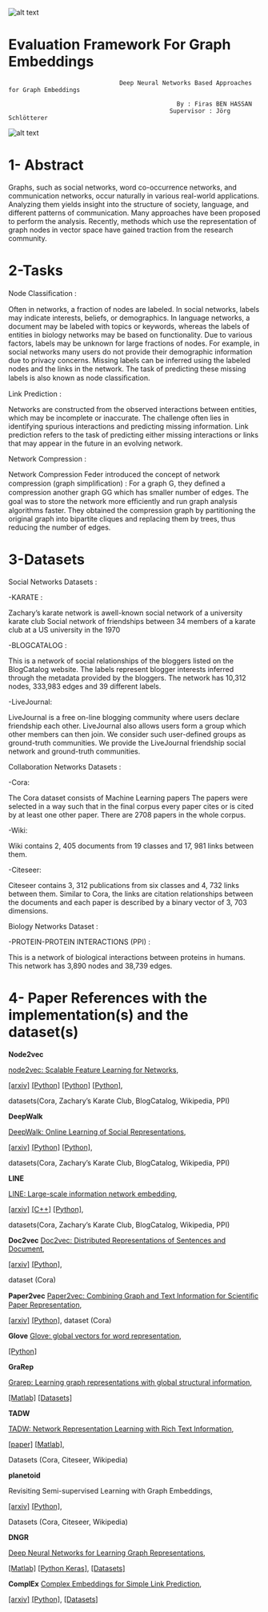 ![alt text](https://studip.uni-passau.de/studip/plugins_packages/intelec/PassauOpticsPlugin/assets/images/logo_unipassau.svg)


# Evaluation Framework For Graph Embeddings
                                                        
                                   Deep Neural Networks Based Approaches for Graph Embeddings

                                                   By : Firas BEN HASSAN 
                                                 Supervisor : Jörg Schlötterer         
                                                 
                                                 
![alt text](http://blog.convergeforimpact.com/wp-content/uploads/2014/11/nln-network-map.png)      

# 1- Abstract 

Graphs, such as social networks, word co-occurrence networks, and communication networks, occur naturally in various real-world applications. Analyzing them yields insight into the structure of society, language, and different patterns of communication. Many approaches have been proposed to perform the analysis.
Recently, methods which use the representation of graph nodes in vector space have gained traction from the research community.


# 2-Tasks 

Node Classiﬁcation :

 Often in networks, a fraction of nodes are labeled. In social networks, labels may indicate interests, beliefs, or demographics. In language networks, a document may be labeled with topics or keywords, whereas the labels of entities in biology networks may be based on functionality. Due to various factors, labels may be unknown for large fractions of nodes. For example, in social networks many users do not provide their demographic information due to privacy concerns. Missing labels can be inferred using the labeled nodes and the links in the network. The task of predicting these missing labels is also known as node classiﬁcation. 
 
Link Prediction :

Networks are constructed from the observed interactions between entities, which may be incomplete or inaccurate. The challenge often lies in identifying spurious interactions and predicting missing information. Link prediction refers to the task of predicting either missing interactions or links that may appear in the future in an evolving network. 

Network Compression :

 Network Compression Feder introduced the concept of network compression (graph simpliﬁcation) :
 For a graph G, they deﬁned a compression another graph GG  which has smaller number of edges. The goal was to store the network more efﬁciently and run graph analysis algorithms faster. They obtained the compression graph by partitioning the original graph into bipartite cliques and replacing them by trees, thus reducing the number of edges.
 
 
 # 3-Datasets 
 
 Social Networks Datasets : 
 
-KARATE : 

Zachary’s karate network is awell-known social network of a university karate club
Social network of friendships between 34 members of a karate club at a US university in the 1970 

-BLOGCATALOG :

 This is a network of social relationships of the bloggers listed on the BlogCatalog website. The labels represent blogger interests inferred through the metadata provided by the bloggers.
 The network has 10,312 nodes, 333,983 edges and 39 different labels.
 
-LiveJournal:

LiveJournal is a free on-line blogging community where users declare friendship each other. LiveJournal also allows users form a group which other members can then join. We consider such user-defined groups as ground-truth communities. We provide the LiveJournal friendship social network and ground-truth communities. 

Collaboration Networks Datasets : 

-Cora:

The Cora dataset consists of Machine Learning papers
 The papers were selected in a way such that in the final corpus every paper cites or is cited by at least one other paper. There are 2708 papers in the whole corpus. 
 
-Wiki:

Wiki contains 2, 405 documents from 19 classes and 17, 981 links between them. 

-Citeseer:

Citeseer contains 3, 312 publications from six classes and 4, 732 links between them. Similar to Cora, the links are citation relationships between the documents and each paper is described by a binary vector of 3, 703 dimensions. 

Biology  Networks Dataset : 


-PROTEIN-PROTEIN INTERACTIONS (PPI) : 

This is a network of biological interactions between proteins in humans. This network has 3,890 nodes and 38,739 edges.




                                                                 
# 4- Paper References with the implementation(s) and the dataset(s)

**Node2vec**

[node2vec: Scalable Feature Learning for Networks](http://dl.acm.org/citation.cfm?id=2939672.2939754), 

[[arxiv]](https://arxiv.org/abs/1607.00653) 
[[Python]](https://github.com/aditya-grover/node2vec)
[[Python]](https://github.com/apple2373/node2vec) 
[[Python]](https://github.com/PFE-Passau/Graph_Embeddings),

datasets(Cora,  Zachary’s Karate Club,  BlogCatalog,  Wikipedia,  PPI)



**DeepWalk**

[DeepWalk: Online Learning of Social Representations](http://dl.acm.org/citation.cfm?id=2623732),

[[arxiv]](https://arxiv.org/abs/1403.6652) 
[[Python]](https://github.com/phanein/deepwalk)
[[Python]](https://github.com/PFE-Passau/Graph_Embeddings),

datasets(Cora,  Zachary’s Karate Club,  BlogCatalog,  Wikipedia,  PPI)



**LINE**

[LINE: Large-scale information network embedding](http://dl.acm.org/citation.cfm?id=2741093), 

[[arxiv]](https://arxiv.org/abs/1503.03578)
[[C++]](https://github.com/tangjianpku/LINE)
[[Python]](https://github.com/PFE-Passau/Graph_Embeddings),

datasets(Cora,  Zachary’s Karate Club,  BlogCatalog,  Wikipedia,  PPI)

**Doc2vec**
[Doc2vec: Distributed Representations of Sentences and Document](http://dl.acm.org/citation.cfm?id=3053062&CFID=772667669&CFTOKEN=64514719),

[[arxiv]](https://arxiv.org/abs/1607.05368)
[[Python]](https://github.com/PFE-Passau/Doc2Vec),

dataset (Cora)

**Paper2vec**
[Paper2vec: Combining Graph and Text Information for Scientiﬁc Paper Representation](https://researchweb.iiit.ac.in/~soumyajit.ganguly/papers/P2v_1.pdf),


[[arxiv]](https://arxiv.org/abs/1703.06587)
[[Python]](https://github.com/asxzy/paper2vec-gensim),
dataset (Cora)

**Glove**
[Glove: global vectors for word representation](http://dl.acm.org/citation.cfm?id=2889381&CFID=772667669&CFTOKEN=64514719),

[[Python]](https://github.com/jroakes/glove-to-word2vec)


**GraRep**

[Grarep: Learning graph representations with global structural information](http://dl.acm.org/citation.cfm?id=2806512), 

[[Matlab]](https://github.com/ShelsonCao/GraRep)
[[Datasets]](https://github.com/ShelsonCao/GraRep/blob/master/code/core/GetCoOccMatFromGraph.m)


**TADW**

[TADW: Network Representation Learning with Rich Text Information](http://dl.acm.org/citation.cfm?id=2832542), 

[[paper]](https://www.ijcai.org/Proceedings/15/Papers/299.pdf) 
[[Matlab]](https://github.com/thunlp/tadw),

Datasets (Cora,  Citeseer,  Wikipedia)


**planetoid**

Revisiting Semi-supervised Learning with Graph Embeddings, 

[[arxiv]](https://arxiv.org/abs/1603.08861) 
[[Python]](https://github.com/kimiyoung/planetoid),

Datasets (Cora,  Citeseer,  Wikipedia)


**DNGR**

[Deep Neural Networks for Learning Graph Representations](http://www.aaai.org/ocs/index.php/AAAI/AAAI16/paper/view/12423),

[[Matlab]](https://github.com/ShelsonCao/DNGR)
[[Python Keras]](https://github.com/MdAsifKhan/DNGR-Keras),
[[Datasets]](https://github.com/MdAsifKhan/DNGR-Keras/blob/master/wine_network.mat)

**ComplEx**
[Complex Embeddings for Simple Link Prediction](http://dl.acm.org/citation.cfm?id=3045609),

[[arxiv]](https://arxiv.org/abs/1606.06357) 
[[Python]](https://github.com/ttrouill/complex),
[[Datasets]](https://github.com/ttrouill/complex/tree/master/datasets)








